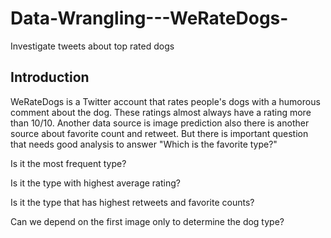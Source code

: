 # Data-Wrangling---WeRateDogs-
Investigate tweets about top rated dogs

## Introduction
WeRateDogs is a Twitter account that rates people's dogs with a humorous comment about the dog. These ratings almost always have a rating more than 10/10. Another data source is image prediction also there is another source about favorite count and retweet. But there is important question that needs good analysis to answer "Which is the favorite type?"

Is it the most frequent type?

Is it the type with highest average rating?

Is it the type that has highest retweets and favorite counts?

Can we depend on the first image only to determine the dog type?
